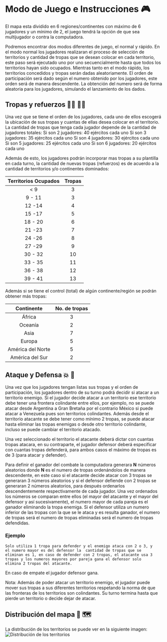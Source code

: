 # Modo de Juego e Instrucciones :video_game:
El mapa esta dividido en 6 regiones/continentes con máximo de 6 jugadores y un mínimo de 2, el 
juego tendrá la opción de que sea multijugador o contra la computadora.

Podremos encontrar dos modos diferentes de juego, el normal y rápido. En el modo normal los 
jugadores realizaran el proceso de selección de territorios y cantidad de tropas que se desean 
colocar en cada territorio, este paso será ejecutado uno por uno secuencialmente hasta que todos 
los territorios hayan sido ocupados. Mientras tanto en el modo rápido, los territorios concedidos y 
tropas serán dadas aleatoriamente. El orden de participación será dado según el numero obtenido 
por los jugadores, este orden será de manera descendente. La obtención del numero será de 
forma aleatoria para los jugadores, simulando el lanzamiento de los dados.


## Tropas y refuerzos  :guardsman: :guardswoman:
Una vez que se tiene el orden de los jugadores, cada uno de ellos escogerá la ubicación de sus 
tropas y cuantas de ellas desea colocar en el territorio. La cantidad de tropas que tenga cada 
jugador depende de la cantidad de jugadores totales:
	Si son 2 jugadores: 40 ejércitos cada uno
	Si son 3 jugadores: 35 ejércitos cada uno
	Si son 4 jugadores: 30 ejércitos cada uno
	Si son 5 jugadores: 25 ejércitos cada uno
	Si son 6 jugadores: 20 ejércitos cada uno

Además de esto, los jugadores podrán incorporar mas tropas a su plantilla en cada turno, la 
cantidad de nuevas tropas (refuerzos) es de acuerdo a la cantidad de territorios y/o continentes 
dominados:

| Territorios Ocupados | Tropas |
| :------------------: | :----: |
|         < 9          |   3    |
|        9 - 11        |   3    |
|        12 -14        |   4    |
|        15 -17        |   5    |
|       18 - 20        |   6    |
|        21 -23        |   7    |
|        24 -26        |   8    |
|        27 -29        |   9    |
|       30 - 32        |   10   |
|       33 - 35        |   11   |
|       36 - 38        |   12   |
|       39 - 41        |   13   |

Además si se tiene el control (total) de algún continente/región  se podrán obtener más tropas:

|    Continente     | No. de tropas |
| :---------------: | :-----------: |
|      África       |       3       |
|      Oceanía      |       2       |
|       Asia        |       7       |
|      Europa       |       5       |
| América del Norte |       5       |
|  América del Sur  |       2       |


## Ataque y Defensa :boom: :gun: 

Una vez que los jugadores tengan listas sus tropas y el orden de participación, los jugadores 
dentro de su turno podrá decidir si atacar a un territorio enemigo. Si el jugador decide atacar a un 
territorio ese territorio debe tener una frontera colindante entre ellos, por ejemplo, no se puede 
atacar desde Argentina a Gran Bretaña por el contrario México si puede atacar a Venezuela pues 
son territorios colindantes. Además desde el territorio atacante se debe tener como mínimo 2 
tropas, se puede atacar hasta eliminar las tropas enemigas o desde otro territorio colindante, 
incluso se puede cambiar el territorio atacado.

Una vez seleccionado el territorio el atacante deberá dictar con cuantas tropas atacara, en su 
contraparte, el jugador defensor deberá especificar con cuantas tropas defenderá, para ambos 
casos el máximo de tropas es de 3 (para atacar y defender). 

Para definir el ganador del combate la computadora generara **N** números aleatorios donde **N** es el 
numero de tropas ordenándolos de manera descendente, en este caso si el atacante decide 
atacar con 3 tropas se generaran 3 números aleatorios y si el defensor defiende con 2 tropas se 
generaran 2 números aleatorios, para después ordenarlos descendentemente respectivamente de 
cada jugador. Una vez ordenados los números se comparan entre ellos (el mayor del atacante y el 
mayor del defensor y así sucesivamente), el numero mayor de cada pareja es el ganador 
eliminando la tropa enemiga. Si el defensor utiliza un numero inferior de las tropas con la que se le 
ataca y es resulta ganador, el numero de tropas será el numero de tropas eliminadas será el 
numero de tropas defendidas. 

### Ejemplo
	Solo utiliza 1 tropa para defender y el enemigo ataca con 2 o 3, y 
	el numero mayor es del defensor la  cantidad de tropas que se 
	eliminan es 1, en caso de defender con 2 tropas, el atacante usa 3 
	tropas y los numeros mayores por pareja gana el defensor solo 
	elimina 2 tropas del atacante. 

En caso de empate el jugador defensor gana.

Nota: 
Además de poder atacar un territorio enemigo, el jugador puede mover sus tropas a sus diferentes 
territorios respetando la norma de que las fronteras de los territorios son colindantes. Su turno 
termina hasta que pierde un territorio o decide dejar de atacar.

## Distribución del mapa :dart: :world_map:

La distribución de los territorios se puede ver en la siguiente imagen:
![Distribución de los territorios](https://en.wikipedia.org/wiki/File:Risk_game_map.png)